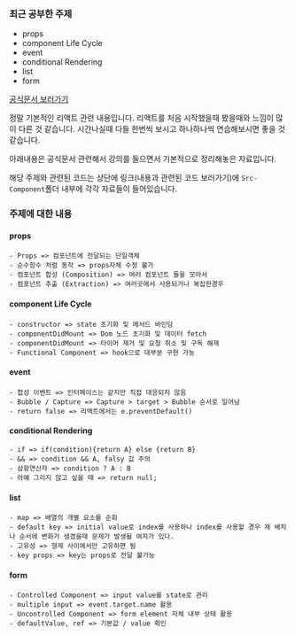 ### 최근 공부한 주제

- props
- component Life Cycle
- event
- conditional Rendering
- list
- form

<a href="https://ko.reactjs.org/docs/getting-started.html">공식문서 보러가기</a>

정말 기본적인 리액트 관련 내용입니다. 리액트를 처음 시작했을때 봤을때와 느낌이 많이 다른 것 같습니다. 시간나실때 다들 한번씩 보시고 하나하나씩 연습해보시면 좋을 것 같습니다.

아래내용은 공식문서 관련해서 강의를 들으면서 기본적으로 정리해놓은 자료입니다.

해당 주제와 관련된 코드는 상단에 링크(내용과 관련된 코드 보러가기)에 `Src-Component`폴더 내부에 각각 자료들이 들어있습니다.

### 주제에 대한 내용

#### props

```
- Props => 컴포넌트에 전달되는 단일객체
- 순수함수 처럼 동작 => props자체 수정 불가
- 컴포넌트 합성 (Composition) => 여러 컴포넌트 들을 모아서
- 컴포넌트 추출 (Extraction) => 여러곳에서 사용되거나 복잡한경우
```

#### component Life Cycle

```
- constructor => state 초기화 및 메서드 바인딩
- componentDidMount => Dom 노드 초기화 및 데이터 fetch
- componentDidMount => 타이머 제거 및 요청 취소 및 구독 해제
- Functional Component => hook으로 대부분 구현 가능
```

#### event

```
- 합성 이벤트 => 인터페이스는 같지만 직접 대응되지 않음
- Bubble / Capture => Capture > target > Bubble 순서로 일어남
- return false => 리액트에서는 e.preventDefault()
```

#### conditional Rendering

```
- if => if(condition){return A} else {return B}
- && => condition && A, falsy 값 주의
- 삼항연산자 => condition ? A : B
- 아예 그리지 않고 싶을 때 => return null;
```

#### list

```
- map => 배열의 개별 요소를 순회
- default key => initial value로 index를 사용하나 index를 사용할 경우 재 배치나 순서에 변화가 생겼을때 문제가 발생될 여지가 있다.
- 고유성 => 형제 사이에서만 고유하면 됨
- key props => key는 props로 전달 불가능
```

#### form

```
- Controlled Component => input value를 state로 관리
- multiple input => event.target.name 활용
- Uncontrolled Component => form element 자체 내부 상태 활용
- defaultValue, ref => 기본값 / value 확인
```
